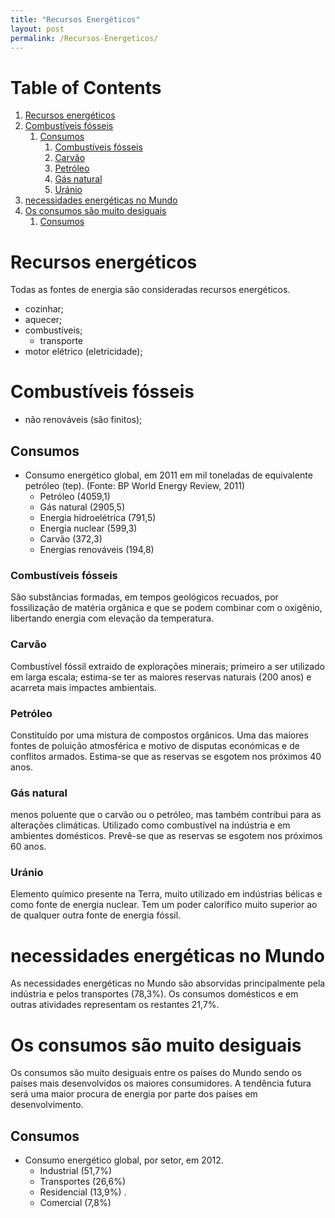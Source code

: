 ```yaml
---
title: "Recursos Energéticos"
layout: post
permalink: /Recursos-Energeticos/
---
```



# Table of Contents

1.  [Recursos energéticos](#orgcadb259)
2.  [Combustíveis fósseis](#orgab3b01b)
    1.  [Consumos](#org68e6054)
        1.  [Combustíveis fósseis](#orge4465e7)
        2.  [Carvão](#org738a456)
        3.  [Petróleo](#orgaf427b7)
        4.  [Gás natural](#org5952f6c)
        5.  [Uránio](#org69d07cd)
3.  [necessidades energéticas no Mundo](#orga86fc73)
4.  [Os consumos são muito desiguais](#org9b4dec7)
    1.  [Consumos](#org2cf231c)


<a id="orgcadb259"></a>

# Recursos energéticos

Todas as fontes de energia são consideradas recursos energéticos.

-   cozinhar;
-   aquecer;
-   combustíveis;
    -   transporte
-   motor elétrico (eletricidade);


<a id="orgab3b01b"></a>

# Combustíveis fósseis

-   não renováveis (são finitos);


<a id="org68e6054"></a>

## Consumos

-   Consumo energético global, em 2011 em mil toneladas de equivalente petróleo (tep). (Fonte: BP World Energy Review, 2011)
    -   Petróleo (4059,1)
    -   Gás natural (2905,5)
    -   Energia hidroelétrica  (791,5)
    -   Energia nuclear (599,3)
    -   Carvão (372,3)
    -   Energias renováveis (194,8)


<a id="orge4465e7"></a>

### Combustíveis fósseis

São substâncias formadas, em tempos geológicos recuados, por fossilização de matéria orgânica e que se podem combinar com o oxigênio, libertando energia com elevação da temperatura.


<a id="org738a456"></a>

### Carvão

Combustível fóssil extraido de explorações minerais; primeiro a ser utilizado em larga escala; estima-se ter as maiores reservas naturais (200 anos) e acarreta mais impactes ambientais.


<a id="orgaf427b7"></a>

### Petróleo

Constituído por uma mistura de compostos orgânicos. Uma das maiores fontes de poluição atmosférica e motivo de disputas económicas e de conflitos armados. Estima-se que as reservas se esgotem nos próximos 40 anos.


<a id="org5952f6c"></a>

### Gás natural

menos poluente que o carvão ou o petróleo, mas também contribui para as alterações climáticas. Utilizado como combustível na indústria e em ambientes domésticos. Prevê-se que as reservas se esgotem nos próximos 60 anos.


<a id="org69d07cd"></a>

### Uránio

Elemento químico presente na Terra, muito utilizado em indústrias bélicas e como fonte de energia nuclear. Tem um poder calorífico muito superior ao de qualquer outra fonte de energia fóssil.


<a id="orga86fc73"></a>

# necessidades energéticas no Mundo

As necessidades energéticas no Mundo são absorvidas principalmente pela
indústria e pelos transportes (78,3%). Os consumos domésticos e em outras atividades representam os restantes 21,7%.


<a id="org9b4dec7"></a>

# Os consumos são muito desiguais

Os consumos são muito desiguais entre os países do Mundo sendo os países
mais desenvolvidos os maiores consumidores. A tendência futura será uma maior
procura de energia por parte dos países em desenvolvimento.


<a id="org2cf231c"></a>

## Consumos

-   Consumo energético global, por setor, em 2012.
    -   Industrial (51,7%)
    -   Transportes (26,6%)
    -   Residencial (13,9%) .
    -   Comercial (7,8%)
